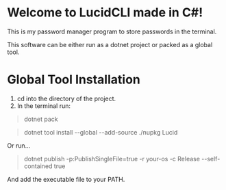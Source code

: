 # Welcome to LucidCLI made in C#!

This is my password manager program to store passwords in the terminal.

This software can be either run as a dotnet project or packed as a global tool.


# Global Tool Installation

1. cd into the directory of the project.
2. In the terminal run: 
  > dotnet pack
  
  > dotnet tool install --global --add-source ./nupkg Lucid

Or run...

  > dotnet publish -p:PublishSingleFile=true -r your-os -c Release --self-contained true

And add the executable file to your PATH.
